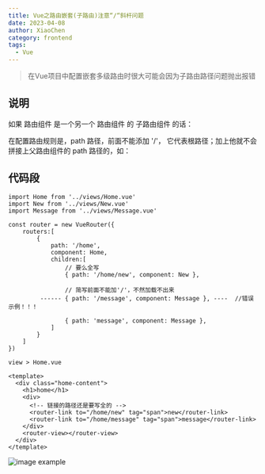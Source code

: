 ```yaml
---
title: Vue之路由嵌套(子路由)注意“/“斜杆问题
date: 2023-04-08
author: XiaoChen
category: frontend
tags:
  - Vue
---
```


> 在Vue项目中配置嵌套多级路由时很大可能会因为子路由路径问题抛出报错

## 说明

如果 路由组件 是一个另一个 路由组件 的 子路由组件 的话：

在配置路由规则是，path 路径，前面不能添加 '/'， 它代表根路径；加上他就不会拼接上父路由组件的 path 路径的，如：

## 代码段

```vue
import Home from '../views/Home.vue'
import New from '../views/New.vue'
import Message from '../views/Message.vue'
 
const router = new VueRouter({
    routers:[
        {
            path: '/home',
            component: Home,
            children:[
                // 要么全写
                { path: '/home/new', component: New },

                // 简写前面不能加'/'，不然加载不出来
         ------ { path: '/message', component: Message }, ----  //错误示例！！！
 
                { path: 'message', component: Message },
            ]
        }
    ]
})
```

```vue
view > Home.vue
 
<template>
  <div class="home-content">
    <h1>home</h1>
    <div>
      <!-- 链接的路径还是要写全的 -->
      <router-link to="/home/new" tag="span">new</router-link>
      <router-link to="/home/message" tag="span">message</router-link>
    </div>
    <router-view></router-view>
  </div>
</template>
```

![image example](https://img-blog.csdnimg.cn/20201104112343176.png?x-oss-process=image/watermark,type_ZmFuZ3poZW5naGVpdGk,shadow_10,text_aHR0cHM6Ly9ibG9nLmNzZG4ubmV0L3p4Zl9DTg==,size_16,color_FFFFFF,t_70#pic_center)
